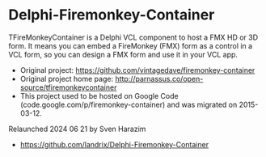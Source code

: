 # Delphi-Firemonkey-Container

TFireMonkeyContainer is a Delphi VCL component to host a FMX HD or 3D form. It means you can embed a FireMonkey (FMX) form as a control in a VCL form, so you can design a FMX form and use it in your VCL app.

 - Original project: https://github.com/vintagedave/firemonkey-container
 - Original project home page: http://parnassus.co/open-source/tfiremonkeycontainer
 - This project used to be hosted on Google Code (code.google.com/p/firemonkey-container) and was migrated on 2015-03-12.

Relaunched 2024 06 21 by Sven Harazim

 - https://github.com/landrix/Delphi-Firemonkey-Container
